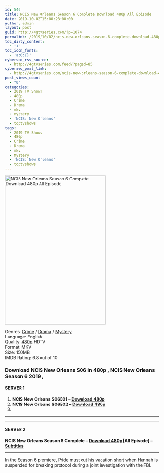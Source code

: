 ```yaml
---
id: 546
title: NCIS New Orleans Season 6 Complete Download 480p All Episode
date: 2019-10-02T15:00:23+00:00
author: admin
layout: post
guid: http://4gtvseries.com/?p=1074
permalink: /2019/10/02/ncis-new-orleans-season-6-complete-download-480p-all-episode/
tdc_dirty_content:
  - "1"
tdc_icon_fonts:
  - 'a:0:{}'
cyberseo_rss_source:
  - http://4gtvseries.com/feed/?paged=85
cyberseo_post_link:
  - http://4gtvseries.com/ncis-new-orleans-season-6-complete-download-480p-all-episode/
post_views_count:
  - "0"
categories:
  - 2019 TV Shows
  - 480p
  - Crime
  - Drama
  - mkv
  - Mystery
  - 'NCIS: New Orleans'
  - toptvshows
tags:
  - 2019 TV Shows
  - 480p
  - Crime
  - Drama
  - mkv
  - Mystery
  - 'NCIS: New Orleans'
  - toptvshows
---
```

<img loading="lazy" class="aligncenter" src="https://3.bp.blogspot.com/-R3O6jt_wDAQ/XZS7TFtULoI/AAAAAAAAAVk/PW0dRbnz5nwbYs9CW9cguEiHkCImt4eoACK4BGAYYCw/s1600/NCIS%2BNew%2BOrleans%2BSeason%2B6.jpg" alt="NCIS New Orleans Season 6 Complete Download 480p All Episode" width="330" height="488" />

Genres: <a href="http://4gtvseries.com/tag/crime/" data-wpel-link="internal">Crime</a> /&nbsp;<a href="http://4gtvseries.com/tag/drama/" data-wpel-link="internal">Drama</a> / <a href="http://4gtvseries.com/tag/mystery/" data-wpel-link="internal">Mystery</a>  
Language: English  
Quality:&nbsp;<a href="http://4gtvseries.com/tag/480p/" data-wpel-link="internal">480p</a>&nbsp;HDTV  
Format: MKV  
Size: 150MB  
IMDB Rating: 6.8 out of 10

### **Download NCIS New Orleans S06 in 480p , NCIS New Orleans Season 6 2019 ,&nbsp;**

#### <span><strong>SERVER 1</strong></span>

  1. **NCIS New Orleans S06E01 – <a href="http://slink.dl480p.xyz/yu7tZ" data-wpel-link="external" target="_blank" rel="nofollow external noopener noreferrer" class="wpel-icon-left"><i class="wpel-icon fa fa-download" aria-hidden="true"></i>Download 480p</a>**
  2. **NCIS New Orleans S06E02 – <a href="http://slink.dl480p.xyz/lr9g" data-wpel-link="external" target="_blank" rel="nofollow external noopener noreferrer" class="wpel-icon-left"><i class="wpel-icon fa fa-download" aria-hidden="true"></i>Download 480p</a>**
  3. 

* * *

* * *

#### <span><strong>SERVER 2</strong></span>

**NCIS New Orleans Season 6 Complete – <a href="http://dl480p.xyz/865/" data-wpel-link="external" target="_blank" rel="nofollow external noopener noreferrer" class="wpel-icon-left"><i class="wpel-icon fa fa-download" aria-hidden="true"></i>Download 480p</a> [All Episode] – <a href="https://subscene.com/subtitles/ncis-new-orleans-sixth-season" data-wpel-link="external" target="_blank" rel="nofollow external noopener noreferrer" class="wpel-icon-left"><i class="wpel-icon fa fa-download" aria-hidden="true"></i>Subtitles</a>**

* * *

In the Season 6 premiere, Pride must cut his vacation short when Hannah is suspended for breaking protocol during a joint investigation with the FBI.

<div align="center">
</div>